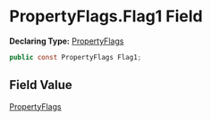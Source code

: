# PropertyFlags.Flag1 Field

**Declaring Type:** [PropertyFlags](../PropertyFlags.md)

```csharp
public const PropertyFlags Flag1;
```

## Field Value

[PropertyFlags](../PropertyFlags.md)
